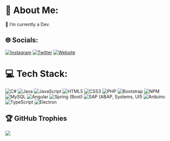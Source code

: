 # 💫 About Me:
🔭 I’m currently a Dev.<br>

## 🌐 Socials:
[![Instagram](https://img.shields.io/badge/Instagram-%23E4405F.svg?logo=Instagram&logoColor=white)](https://www.instagram.com/danielczeschner/) 
[![Twitter](https://img.shields.io/badge/Twitter-%231DA1F2.svg?logo=Twitter&logoColor=white)](https://twitter.com/danielczeschner) 
[![Website](https://img.shields.io/badge/website-000000?logo=About.me&logoColor=white)](https://www.czeschner.com/)

# 💻 Tech Stack:
![C#](https://img.shields.io/badge/C%23-239120?style=for-the-badge&logo=c-sharp&logoColor=white)
![Java](https://img.shields.io/badge/Java-ED8B00?style=for-the-badge&logo=openjdk&logoColor=white)
![JavaScript](https://img.shields.io/badge/javascript-%23323330.svg?style=for-the-badge&logo=javascript&logoColor=%23F7DF1E) 
![HTML5](https://img.shields.io/badge/html5-%23E34F26.svg?style=for-the-badge&logo=html5&logoColor=white) 
![CSS3](https://img.shields.io/badge/css3-%231572B6.svg?style=for-the-badge&logo=css3&logoColor=white) 
![PHP](https://img.shields.io/badge/php-%23777BB4.svg?style=for-the-badge&logo=php&logoColor=white) 
![Bootstrap](https://img.shields.io/badge/bootstrap-%23563D7C.svg?style=for-the-badge&logo=bootstrap&logoColor=white) 
![NPM](https://img.shields.io/badge/NPM-%23000000.svg?style=for-the-badge&logo=npm&logoColor=white) 
![MySQL](https://img.shields.io/badge/mysql-%2300f.svg?style=for-the-badge&logo=mysql&logoColor=white) 
![Angular](https://img.shields.io/badge/Angular-DD0031?style=for-the-badge&logo=angular&logoColor=white)
![Spring (Boot)](https://img.shields.io/badge/Spring-6DB33F?style=for-the-badge&logo=spring&logoColor=white)
![SAP (ABAP, Systems, UI5](https://img.shields.io/badge/SAP-0FAAFF?style=for-the-badge&logo=sap&logoColor=white)
![Arduino](https://img.shields.io/badge/Arduino-00979D?style=for-the-badge&logo=Arduino&logoColor=white)
![TypeScript](https://img.shields.io/badge/TypeScript-%230769AD?style=for-the-badge&logo=TypeScript&logoColor=white)
![Electron](https://img.shields.io/badge/Electron-2A2D38?style=for-the-badge&logo=Electron&logoColor=white)

## 🏆 GitHub Trophies
![](https://github-profile-trophy.vercel.app/?username=Blo0dR0gue&theme=darkhub&no-frame=false&no-bg=true&margin-w=4)
